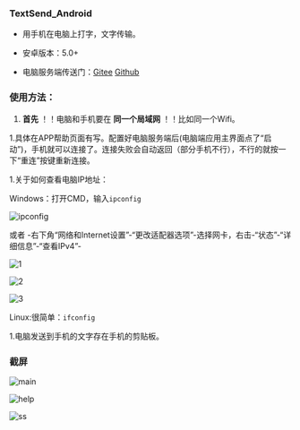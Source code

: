  ### TextSend_Android

 - 用手机在电脑上打字，文字传输。

 - 安卓版本：5.0+

 - 电脑服务端传送门：[Gitee](https://gitee.com/rmshadows/TextSend_Desktop)   [Github](https://github.com/rmshadows/TextSend_Desktop)

 ### 使用方法：

 1. **首先** ！！电脑和手机要在 **同一个局域网** ！！比如同一个Wifi。

 1.具体在APP帮助页面有写。配置好电脑服务端后(电脑端应用主界面点了“启动”)，手机就可以连接了。连接失败会自动返回（部分手机不行），不行的就按一下“重连”按键重新连接。

 1.关于如何查看电脑IP地址：
 
 Windows：打开CMD，输入`ipconfig`

 ![ipconfig](https://images.gitee.com/uploads/images/2020/0711/155301_98c7745d_7423713.png "屏幕截图.png")

 或者 -右下角“网络和Internet设置”-“更改适配器选项”-选择网卡，右击-“状态”-“详细信息”-“查看IPv4”-

 ![1](https://images.gitee.com/uploads/images/2020/0711/155531_7fd5d3ef_7423713.png "屏幕截图.png")

 ![2](https://images.gitee.com/uploads/images/2020/0711/155700_10b63197_7423713.png "屏幕截图.png")

 ![3](https://images.gitee.com/uploads/images/2020/0711/160339_2e853f88_7423713.png "屏幕截图.png")

 Linux:很简单：`ifconfig`

 1.电脑发送到手机的文字存在手机的剪贴板。

 ### 截屏

 ![main](https://images.gitee.com/uploads/images/2020/0711/161025_b5b60a06_7423713.png "屏幕截图.png")

 ![help](https://images.gitee.com/uploads/images/2020/0711/161055_15a001d5_7423713.png "屏幕截图.png")

 ![ss](https://images.gitee.com/uploads/images/2020/0711/160554_6d64861e_7423713.png "屏幕截图.png")






